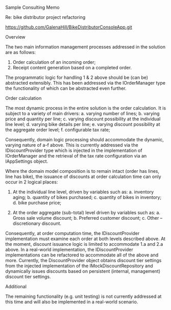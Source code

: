 Sample Consulting Memo

Re:  bike distributor project refactoring

https://github.com/GalenaHill/BikeDistributorConsoleApp.git

Overview

The two main information management processes addressed in the solution are as follows:

1.  Order calculation of an incoming order;
2.  Receipt content generation based on a completed order.

The programmatic logic for handling 1 & 2 above should be (can be) abstracted extensibly.  This has been addressed via the IOrderManager type the functionality of which can be abstracted even further. 

Order calculation

The most dynamic process in the entire solution is the order calculation.  It is subject to a variety of main drivers: 
	a.  varying number of lines;
	b.  varying price and quantity per line; 
	c.  varying discount possibility at the individual line level;
	d.  varying bike details per line; 
	e.  varying discount possibility at the aggregate order level; 
	f.  configurable tax rate; 

Consequently, domain logic processing should accommodate the dynamic, varying nature of a-f above.  This is currently addressed via the IDiscountProvider type which is injected in the implementation of IOrderManager and the retrieval of the tax rate configuration via an IAppSettings object.    

Where the domain model composition is to remain intact (order has lines, line has bike), the issuance of discounts at order calculation time can only occur in 2 logical places:

1.  At the individual line level, driven by variables such as:
	a.  inventory aging;
	b.  quantity of bikes purchased;
	c.  quantity of bikes in inventory;
	d.  bike purchase price;

2.  At the order aggregate (sub-total) level driven by variables such as:
	a.  Gross sale volume discount;
	b.  Preferred customer discount;
	c.  Other – discretionary discount.

Consequently, at order computation time, the IDiscountProvider implementation must examine each order at both levels described above.  At the moment, discount issuance logic is limited to accommodate 1.a and 2.a above.  In a real-world implementation, the IDiscountProvider implementations can be refactored to accommodate all of the above and more.  Currently, the DiscountProvider object obtains discount tier settings from the injected implementation of the IMockDiscountRepository and dynamically issues discounts based on persistent (internal, management) discount tier settings.

Additional

The remaining functionality (e.g. unit testing) is not currently addressed at this time and will also be implemented in a real-world scenario.


